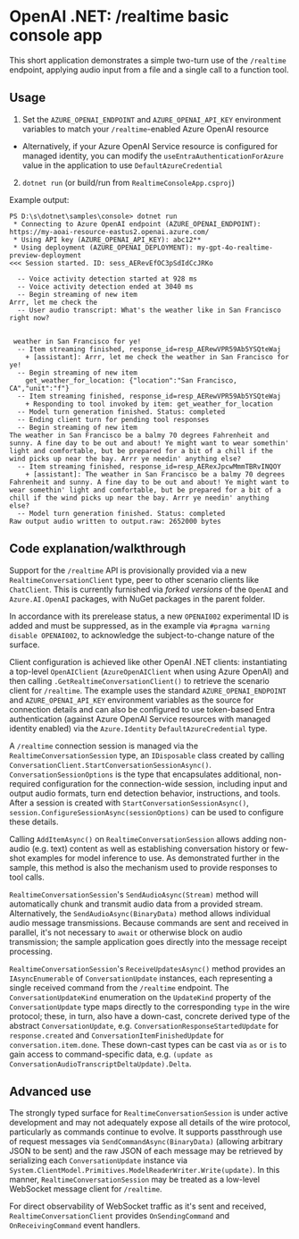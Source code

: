 # OpenAI .NET: /realtime basic console app

This short application demonstrates a simple two-turn use of the `/realtime` endpoint, applying audio input from a file and a single call to a function tool.

## Usage

1. Set the `AZURE_OPENAI_ENDPOINT` and `AZURE_OPENAI_API_KEY` environment variables to match your `/realtime`-enabled Azure OpenAI resource
  - Alternatively, if your Azure OpenAI Service resource is configured for managed identity, you can modify the `useEntraAuthenticationForAzure` value in the application to use `DefaultAzureCredential`
2. `dotnet run` (or build/run from `RealtimeConsoleApp.csproj`)

Example output:

```
PS D:\s\dotnet\samples\console> dotnet run
 * Connecting to Azure OpenAI endpoint (AZURE_OPENAI_ENDPOINT): https://my-aoai-resource-eastus2.openai.azure.com/
 * Using API key (AZURE_OPENAI_API_KEY): abc12**
 * Using deployment (AZURE_OPENAI_DEPLOYMENT): my-gpt-4o-realtime-preview-deployment
<<< Session started. ID: sess_AERevEfOC3pSdIdCcJRKo

  -- Voice activity detection started at 928 ms
  -- Voice activity detection ended at 3040 ms
  -- Begin streaming of new item
Arrr, let me check the
  -- User audio transcript: What's the weather like in San Francisco right now?


 weather in San Francisco for ye!
  -- Item streaming finished, response_id=resp_AERewVPR59Ab5YSQteWaj
    + [assistant]: Arrr, let me check the weather in San Francisco for ye!
  -- Begin streaming of new item
    get_weather_for_location: {"location":"San Francisco, CA","unit":"f"}
  -- Item streaming finished, response_id=resp_AERewVPR59Ab5YSQteWaj
    + Responding to tool invoked by item: get_weather_for_location
  -- Model turn generation finished. Status: completed
  -- Ending client turn for pending tool responses
  -- Begin streaming of new item
The weather in San Francisco be a balmy 70 degrees Fahrenheit and sunny. A fine day to be out and about! Ye might want to wear somethin' light and comfortable, but be prepared for a bit of a chill if the wind picks up near the bay. Arrr ye needin' anything else?
  -- Item streaming finished, response_id=resp_AERexJpcwMmmTBRvINQOY
    + [assistant]: The weather in San Francisco be a balmy 70 degrees Fahrenheit and sunny. A fine day to be out and about! Ye might want to wear somethin' light and comfortable, but be prepared for a bit of a chill if the wind picks up near the bay. Arrr ye needin' anything else?
  -- Model turn generation finished. Status: completed
Raw output audio written to output.raw: 2652000 bytes
```

## Code explanation/walkthrough

Support for the `/realtime` API is provisionally provided via a new `RealtimeConversationClient` type, peer to other scenario clients like `ChatClient`. This is currently furnished via *forked versions* of the `OpenAI` and `Azure.AI.OpenAI` packages, with NuGet packages in the parent folder.

In accordance with its prerelease status, a new `OPENAI002` experimental ID is added and must be suppressed, as in the example via `#pragma warning disable OPENAI002`, to acknowledge the subject-to-change nature of the surface.

Client configuration is achieved like other OpenAI .NET clients: instantiating a top-level `OpenAIClient` (`AzureOpenAIClient` when using Azure OpenAI) and then calling `.GetRealtimeConversationClient()` to retrieve the scenario client for `/realtime`. The example uses the standard `AZURE_OPENAI_ENDPOINT` and `AZURE_OPENAI_API_KEY` environment variables as the source for connection details and can also be configured to use token-based Entra authentication (against Azure OpenAI Service resources with managed identity enabled) via the `Azure.Identity` `DefaultAzureCredential` type.

A `/realtime` connection session is managed via the `RealtimeConversationSession` type, an `IDisposable` class created by calling `ConversationClient.StartConversationSessionAsync()`. `ConversationSessionOptions` is the type that encapsulates additional, non-required configuration for the connection-wide session, including input and output audio formats, turn end detection behavior, instructions, and tools. After a session is created with `StartConversationSessionAsync()`, `session.ConfigureSessionAsync(sessionOptions)` can be used to configure these details.

Calling `AddItemAsync()` on `RealtimeConversationSession` allows adding non-audio (e.g. text) content as well as establishing conversation history or few-shot examples for model inference to use. As demonstrated further in the sample, this method is also the mechanism used to provide responses to tool calls.

`RealtimeConversationSession`'s `SendAudioAsync(Stream)` method will automatically chunk and transmit audio data from a provided stream. Alternatively, the `SendAudioAsync(BinaryData)` method allows individual audio message transmissions. Because commands are sent and received in parallel, it's not necessary to `await` or otherwise block on audio transmission; the sample application goes directly into the message receipt processing.

`RealtimeConversationSession`'s `ReceiveUpdatesAsync()` method provides an `IAsyncEnumerable` of `ConversationUpdate` instances, each representing a single received command from the `/realtime` endpoint. The `ConversationUpdateKind` enumeration on the `UpdateKind` property of the `ConversationUpdate` type maps directly to the corresponding `type` in the wire protocol; these, in turn, also have a down-cast, concrete derived type of the abstract `ConversationUpdate`, e.g. `ConversationResponseStartedUpdate` for `response.created` and `ConversationItemFinishedUpdate` for `conversation.item.done`. These down-cast types can be cast via `as` or `is` to gain access to command-specific data, e.g. `(update as ConversationAudioTranscriptDeltaUpdate).Delta`.

## Advanced use

The strongly typed surface for `RealtimeConversationSession` is under active development and may not adequately expose all details of the wire protocol, particularly as commands continue to evolve. It supports passthrough use of request messages via `SendCommandAsync(BinaryData)` (allowing arbitrary JSON to be sent) and the raw JSON of each message may be retrieved by serializing each `ConversationUpdate` instance via `System.ClientModel.Primitives.ModelReaderWriter.Write(update)`. In this manner, `RealtimeConversationSession` may be treated as a low-level WebSocket message client for `/realtime`.

For direct observability of WebSocket traffic as it's sent and received, `RealtimeConversationClient` provides `OnSendingCommand` and `OnReceivingCommand` event handlers.